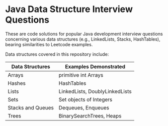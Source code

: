 # Java Data Structure Interview Questions
  
These are code solutions for popular Java development interview questions concerning various data structures (e.g., LinkedLists, Stacks, HashTables), bearing similarities to Leetcode examples.  
  
Data structures covered in this repository include:  
  
| Data Structures | Examples Demonstrated |  
| ----- | ----- |  
| Arrays | primitive int Arrays |  
| Hashes | HashTables |  
| Lists | LinkedLists, DoublyLinkedLists |  
| Sets | Set objects of Integers |  
| Stacks and Queues | Dequeues, Enqueues |  
| Trees | BinarySearchTrees, Heaps |
